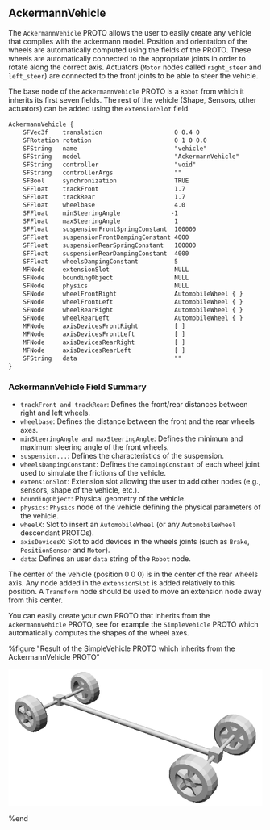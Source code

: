 ## AckermannVehicle

The `AckermannVehicle` PROTO allows the user to easily create any vehicle that
complies with the ackermann model. Position and orientation of the wheels are
automatically computed using the fields of the PROTO. These wheels are
automatically connected to the appropriate joints in order to rotate along the
correct axis. Actuators (`Motor` nodes called `right_steer` and `left_steer`)
are connected to the front joints to be able to steer the vehicle.

The base node of the `AckermannVehicle` PROTO is a `Robot` from which it
inherits its first seven fields. The rest of the vehicle (Shape, Sensors, other
actuators) can be added using the `extensionSlot` field.

```
AckermannVehicle {
    SFVec3f    translation                    0 0.4 0
    SFRotation rotation                       0 1 0 0.0
    SFString   name                           "vehicle"
    SFString   model                          "AckermannVehicle"
    SFString   controller                     "void"
    SFString   controllerArgs                 ""
    SFBool     synchronization                TRUE
    SFFloat    trackFront                     1.7
    SFFloat    trackRear                      1.7
    SFFloat    wheelbase                      4.0
    SFFloat    minSteeringAngle              -1
    SFFloat    maxSteeringAngle               1
    SFFloat    suspensionFrontSpringConstant  100000
    SFFloat    suspensionFrontDampingConstant 4000
    SFFloat    suspensionRearSpringConstant   100000
    SFFloat    suspensionRearDampingConstant  4000
    SFFloat    wheelsDampingConstant          5
    MFNode     extensionSlot                  NULL
    SFNode     boundingObject                 NULL
    SFNode     physics                        NULL
    SFNode     wheelFrontRight                AutomobileWheel { }
    SFNode     wheelFrontLeft                 AutomobileWheel { }
    SFNode     wheelRearRight                 AutomobileWheel { }
    SFNode     wheelRearLeft                  AutomobileWheel { }
    MFNode     axisDevicesFrontRight          [ ]
    MFNode     axisDevicesFrontLeft           [ ]
    MFNode     axisDevicesRearRight           [ ]
    MFNode     axisDevicesRearLeft            [ ]
    SFString   data                           ""
}
```

### AckermannVehicle Field Summary

- `trackFront and trackRear`: Defines the front/rear distances between right and
left wheels.
- `wheelbase`: Defines the distance between the front and the rear wheels axes.
- `minSteeringAngle and maxSteeringAngle`: Defines the minimum and maximum
steering angle of the front wheels.
- `suspension...`: Defines the characteristics of the suspension.
- `wheelsDampingConstant`: Defines the `dampingConstant` of each wheel joint used
to simulate the frictions of the vehicle.
- `extensionSlot`: Extension slot allowing the user to add other nodes (e.g.,
sensors, shape of the vehicle, etc.).
- `boundingObject`: Physical geometry of the vehicle.
- `physics`: `Physics` node of the vehicle defining the physical parameters of the
vehicle.
- `wheelX`: Slot to insert an `AutomobileWheel` (or any `AutomobileWheel`
descendant PROTOs).
- `axisDevicesX`: Slot to add devices in the wheels joints (such as `Brake`,
`PositionSensor` and `Motor`).
- `data`: Defines an user `data` string of the `Robot` node.

The center of the vehicle (position 0 0 0) is in the center of the rear wheels
axis. Any node added in the `extensionSlot` is added relatively to this
position. A `Transform` node should be used to move an extension node away from
this center.

You can easily create your own PROTO that inherits from the `AckermannVehicle`
PROTO, see for example the `SimpleVehicle` PROTO which automatically computes
the shapes of the wheel axes.

%figure "Result of the SimpleVehicle PROTO which inherits from the AckermannVehicle PROTO"

![simpleVehicle.png](images/simpleVehicle.png)

%end
